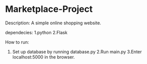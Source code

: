 # Marketplace-Project
Description: 
  A simple online shopping website.
  
  
  
  
dependecies:
  1.python
  2.Flask
  
  
  
  
  
 How to run:
  1. Set up database by running database.py
  2.Run main.py
  3.Enter localhost:5000 in the browser.
